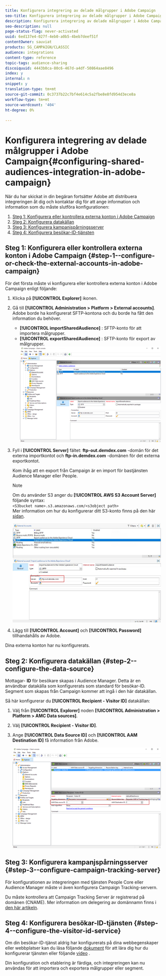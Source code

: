 ```yaml
---
title: Konfigurera integrering av delade målgrupper i Adobe Campaign
seo-title: Konfigurera integrering av delade målgrupper i Adobe Campaign
description: Konfigurera integrering av delade målgrupper i Adobe Campaign
seo-description: null
page-status-flag: never-activated
uuid: 6ed137e4-027f-4eb0-a0b5-4beb7deef51f
contentOwner: sauviat
products: SG_CAMPAIGN/CLASSIC
audience: integrations
content-type: reference
topic-tags: audience-sharing
discoiquuid: 4443b0ca-80c6-467d-a4df-50864aae8496
index: y
internal: n
snippet: y
translation-type: tm+mt
source-git-commit: 0c3737b22c7bf4e614c5a2fbe8e8fd954d3ece8a
workflow-type: tm+mt
source-wordcount: '404'
ht-degree: 0%

---
```



# Konfigurera integrering av delade målgrupper i Adobe Campaign{#configuring-shared-audiences-integration-in-adobe-campaign}

När du har skickat in din begäran fortsätter Adobe att distribuera integreringen åt dig och kontaktar dig för att ange information och information som du måste slutföra konfigurationen:

1. [Steg 1: Konfigurera eller kontrollera externa konton i Adobe Campaign](#step-1--configure-or-check-the-external-accounts-in-adobe-campaign)
1. [Steg 2: Konfigurera datakällan](#step-2--configure-the-data-source)
1. [Steg 3: Konfigurera kampanjspårningsserver](#step-3--configure-campaign-tracking-server)
1. [Steg 4: Konfigurera besökar-ID-tjänsten](#step-4--configure-the-visitor-id-service)

## Steg 1: Konfigurera eller kontrollera externa konton i Adobe Campaign {#step-1--configure-or-check-the-external-accounts-in-adobe-campaign}

För det första måste vi konfigurera eller kontrollera externa konton i Adobe Campaign enligt följande:

1. Klicka på **[!UICONTROL Explorer]** ikonen.
1. Gå till **[!UICONTROL Administration > Platform > External accounts]**. Adobe borde ha konfigurerat SFTP-kontona och du borde ha fått den information du behöver.

   * **[!UICONTROL importSharedAudience]** : SFTP-konto för att importera målgrupper.
   * **[!UICONTROL exportSharedAudience]** : SFTP-konto för export av målgrupper.
   ![](assets/aam_config_1.png)

1. Fyll i **[!UICONTROL Server]** fältet: **ftp-out.demdex.com** -domän för det externa importkontot och **ftp-in.demdex.com** -domänen för det externa exportkontot.

   Kom ihåg att en export från Campaign är en import för bastjänsten Audience Manager eller People.

   >[!NOTE]
   >
   >Om du använder S3 anger du **[!UICONTROL AWS S3 Account Server]** följande syntax:\
   `<S3bucket name>.s3.amazonaws.com/<s3object path>`\
   Mer information om hur du konfigurerar ditt S3-konto finns på den här [sidan](../../platform/using/external-accounts.md#amazon-simple-storage-service--s3--external-account).

   ![](assets/aam_config_2.png)

1. Lägg till **[!UICONTROL Account]** och **[!UICONTROL Password]** tillhandahålls av Adobe.

Dina externa konton har nu konfigurerats.

## Steg 2: Konfigurera datakällan {#step-2--configure-the-data-source}

Mottagar- **ID** för besökare skapas i Audience Manager. Detta är en användbar datakälla som konfigurerats som standard för besökar-ID. Segment som skapas från Campaign kommer att ingå i den här datakällan.

Så här konfigurerar du **[!UICONTROL Recipient - Visitor ID]** datakällan:

1. Välj från **[!UICONTROL Explorer]** noden **[!UICONTROL Administration > Platform > AMC Data sources]**.
1. Välj **[!UICONTROL Recipient - Visitor ID]**.
1. Ange **[!UICONTROL Data Source ID]** och **[!UICONTROL AAM Destination ID]** få information från Adobe.

   ![](assets/aam_config_3.png)

## Steg 3: Konfigurera kampanjspårningsserver {#step-3--configure-campaign-tracking-server}

För konfigurationen av integreringen med tjänsten People Core eller Audience Manager måste vi även konfigurera Campaign Tracking-servern.

Du måste kontrollera att Campaign Tracking Server är registrerad på domänen (CNAME). Mer information om delegering av domännamn finns i [den här artikeln](https://helpx.adobe.com/campaign/kb/domain-name-delegation.html).

## Steg 4: Konfigurera besökar-ID-tjänsten {#step-4--configure-the-visitor-id-service}

Om din besökar-ID-tjänst aldrig har konfigurerats på dina webbegenskaper eller webbplatser kan du läsa följande [dokument](https://docs.adobe.com/content/help/en/id-service/using/implementation/setup-aam-analytics.html) för att lära dig hur du konfigurerar tjänsten eller följande [video](https://helpx.adobe.com/marketing-cloud/how-to/email-marketing.html#step-two) .

Din konfiguration och etablering är färdiga, och integreringen kan nu användas för att importera och exportera målgrupper eller segment.
